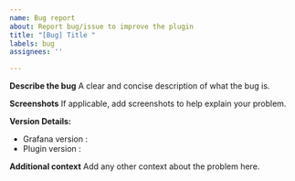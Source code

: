 ```yaml
---
name: Bug report
about: Report bug/issue to improve the plugin
title: "[Bug] Title "
labels: bug
assignees: ''

---
```


**Describe the bug**
A clear and concise description of what the bug is.

**Screenshots**
If applicable, add screenshots to help explain your problem.

**Version Details:**
 - Grafana version : 
 - Plugin version :

**Additional context**
Add any other context about the problem here.

